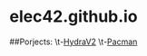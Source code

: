 # elec42.github.io

##Porjects:
\t-[HydraV2](https://github.com/Elec42/hydraV2)
\t-[Pacman](https://github.com/Elec42/Pacman_Game)
